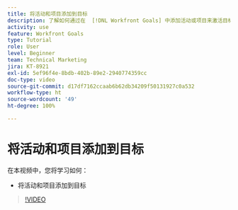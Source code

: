 ```yaml
---
title: 将活动和项目添加到目标
description: 了解如何通过在  [!DNL Workfront Goals] 中添加活动或项目来激活目标。
activity: use
feature: Workfront Goals
type: Tutorial
role: User
level: Beginner
team: Technical Marketing
jira: KT-8921
exl-id: 5ef96f4e-8bdb-402b-89e2-2940774359cc
doc-type: video
source-git-commit: d17df7162ccaab6b62db34209f50131927c0a532
workflow-type: ht
source-wordcount: '49'
ht-degree: 100%

---
```


# 将活动和项目添加到目标

在本视频中，您将学习如何：

* 将活动和项目添加到目标

>[!VIDEO](https://video.tv.adobe.com/v/335193/?quality=12&learn=on&enablevpops)
